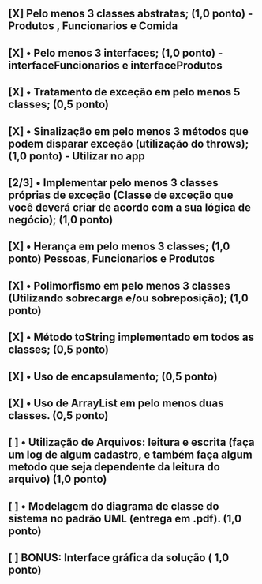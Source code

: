 ## [X] Pelo menos 3 classes abstratas; (1,0 ponto) - Produtos , Funcionarios e Comida

## [X] • Pelo menos 3 interfaces; (1,0 ponto) - interfaceFuncionarios e interfaceProdutos

## [X] • Tratamento de exceção em pelo menos 5 classes; (0,5 ponto)

## [X] • Sinalização em pelo menos 3 métodos que podem disparar exceção (utilização do throws); (1,0 ponto) - Utilizar no app

## [2/3] • Implementar pelo menos 3 classes próprias de exceção (Classe de exceção que você deverá criar de acordo com a sua lógica de negócio); (1,0 ponto)

## [X] • Herança em pelo menos 3 classes; (1,0 ponto) Pessoas, Funcionarios e Produtos

## [X] • Polimorfismo em pelo menos 3 classes (Utilizando sobrecarga e/ou sobreposição); (1,0 ponto)

## [X] • Método toString implementado em todos as classes; (0,5 ponto)

## [X] • Uso de encapsulamento; (0,5 ponto)

## [X] • Uso de ArrayList em pelo menos duas classes. (0,5 ponto)

## [ ] • Utilização de Arquivos: leitura e escrita (faça um log de algum cadastro, e também faça algum metodo que seja dependente da leitura do arquivo) (1,0 ponto)

## [ ] • Modelagem do diagrama de classe do sistema no padrão UML (entrega em .pdf). (1,0 ponto)

## [ ] BONUS: Interface gráfica da solução (  1,0 ponto)